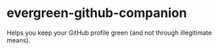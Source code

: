# evergreen-github-companion
Helps you keep your GitHub profile green (and not through illegitimate means).
